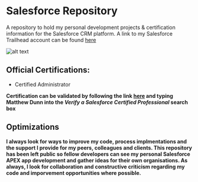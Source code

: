 # Salesforce Repository

A repository to hold my personal development projects & certification information for the Salesforce CRM platform. A link to my Salesforce Trailhead account can be found <a target="_blank" href="https://trailblazer.me/id/dunn0139">here</a>


![alt text](https://github.com/Pyr1te/CRM-Development-Salesforce/blob/main/Trailhead.jpg?raw=true)
      

## Official Certifications:

- Certified Administrator

<strong>Certification can be validated by following the link <a target="_blank" href="https://trailhead.salesforce.com/en/credentials/verification/">here</a> and typing Matthew Dunn into the <em>Verify a Salesforce Certified Professional</em> search box



## Optimizations

I always look for ways to improve my code, process implmentations and the support I provide for my peers, colleagues and clients. This repository has been left public so fellow developers can see my personal Salesforce APEX app development and gather ideas for their own organisations. As always, I look for collaboration and constructive criticism regarding my code and imporvement opportunities where possible.
